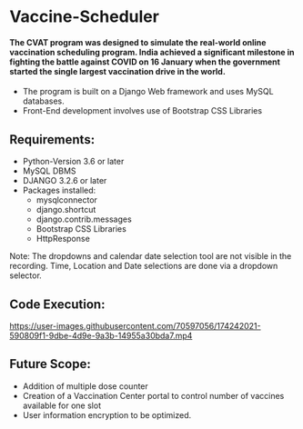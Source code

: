 # Vaccine-Scheduler

#### The CVAT program was designed to simulate the real-world online vaccination scheduling program. India achieved a significant milestone in fighting the battle against COVID on 16 January when the government started the single largest vaccination drive in the world. 

* The program is built on a Django Web framework and uses MySQL databases.
* Front-End development involves use of Bootstrap CSS Libraries

## Requirements:
* Python-Version 3.6 or later
* MySQL DBMS
* DJANGO 3.2.6 or later
* Packages installed:
  * mysqlconnector
  *	django.shortcut
  * django.contrib.messages
  * Bootstrap CSS Libraries
  * HttpResponse
 
Note: The dropdowns and calendar date selection tool are not visible in the recording. Time, Location and Date selections are done via a dropdown selector.

## Code Execution:


https://user-images.githubusercontent.com/70597056/174242021-590809f1-9dbe-4d9e-9a3b-14955a30bda7.mp4

## Future Scope:
* Addition of multiple dose counter
* Creation of a Vaccination Center portal to control number of vaccines available for one slot 
* User information encryption to be optimized.


